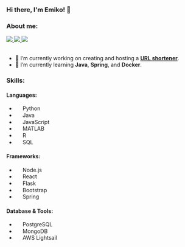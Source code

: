 ### Hi there, I'm Emiko! 👋

### About me:

<a href="mailto:emikoelizabethbell@gmail.com">
    <img src="https://img.shields.io/badge/Email-emikoelizabethbell@gmail.com-blue" />
</a>
<a href="https://www.linkedin.com/in/emikobell">
    <img src="https://img.shields.io/badge/LinkedIn-emikobell-blue" />
</a>
<a href="https://emikobell.github.io">
    <img src="https://img.shields.io/badge/Website-emikobell.github.io-blue" />
</a>
<br/>
<br/>

- 🔭 I’m currently working on creating and hosting a **[URL shortener](https://github.com/emikobell/url-shortener)**.
- 🌱 I’m currently learning **Java**, **Spring**, and **Docker**.

### Skills:

#### Languages:

- <img src="https://upload.wikimedia.org/wikipedia/commons/c/c3/Python-logo-notext.svg" width="15px" align="center"> Python
- <img src="https://upload.wikimedia.org/wikipedia/en/thumb/3/30/Java_programming_language_logo.svg/800px-Java_programming_language_logo.svg.png" width="15px" align="center"> Java
- <img src="https://upload.wikimedia.org/wikipedia/commons/thumb/9/99/Unofficial_JavaScript_logo_2.svg/1024px-Unofficial_JavaScript_logo_2.svg.png?20141107110902" width="15px" align="center"> JavaScript
- <img src="https://upload.wikimedia.org/wikipedia/commons/2/21/Matlab_Logo.png" width="15px" align="center"> MATLAB
- <img src="https://upload.wikimedia.org/wikipedia/commons/thumb/1/1b/R_logo.svg/1448px-R_logo.svg.png" width="15px" align="center"> R
- <img src="https://upload.wikimedia.org/wikipedia/commons/8/87/Sql_data_base_with_logo.png?20210130181641" width="15px" align="center"> SQL

#### Frameworks:
- <img src="https://upload.wikimedia.org/wikipedia/commons/thumb/d/d9/Node.js_logo.svg/1180px-Node.js_logo.svg.png?20170401104355" width="15px" align="center"> Node.js
- <img src="https://upload.wikimedia.org/wikipedia/commons/thumb/a/a7/React-icon.svg/1920px-React-icon.svg.png" width="15px" align="center"> React
- <img src="https://flask.palletsprojects.com/en/2.3.x/_images/flask-horizontal.png" width="15px" align="center"> Flask
- <img src="https://upload.wikimedia.org/wikipedia/commons/thumb/b/b2/Bootstrap_logo.svg/1920px-Bootstrap_logo.svg.png" width="15px" align="center"> Bootstrap
- <img src="https://spring.io/img/spring.svg" width="15px" align="center"> Spring

#### Database & Tools:
- <img src="https://upload.wikimedia.org/wikipedia/commons/thumb/2/29/Postgresql_elephant.svg/1920px-Postgresql_elephant.svg.png" width="15px" align="center"> PostgreSQL
- <img src="https://webimages.mongodb.com/_com_assets/cms/kusbhnrd813qmv46m-MongoDBLeaf1.png?auto=format%252Ccompress" height="15px" align="center"> MongoDB
- <img src="https://d1.awsstatic.com/product-marketing/Lightsail/NotALogoHires1024t.bb64e1dae756b668764acf6ceb27ae987a90fd47.png" width="15px" align="center"> AWS Lightsail